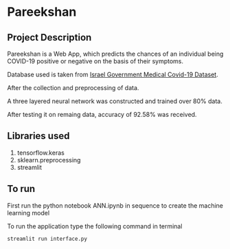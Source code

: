 # Pareekshan

## Project Description

Pareekshan is a Web App, which predicts the chances of an individual being COVID-19 positive or negative on the basis of their symptoms.

Database used is taken from [Israel Government Medical Covid-19 Dataset](https://data.gov.il/dataset/covid-19/resource/d337959a-020a-4ed3-84f7-fca182292308).

After the collection and preprocessing of data.

A three layered neural network was constructed and trained over 80% data.

After testing it on remaing data, accuracy of 92.58% was received.

## Libraries used

1. tensorflow.keras
2. sklearn.preprocessing
3. streamlit



## To run

First run the python notebook ANN.ipynb in sequence to create the machine learning model

To run the application type the following command in terminal

```
streamlit run interface.py
```

